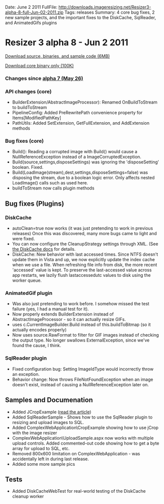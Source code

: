 Date: June 2 2011
FullFile: http://downloads.imageresizing.net/Resizer3-alpha-8-full-Jun-02-2011.zip
Tags: releases
Summary: 4 core bug fixes, 2 new sample projects, and the important fixes to the DiskCache, SqlReader, and AnimatedGifs plugins

# Resizer 3 alpha 8 - Jun 2 2011

<a href="http://downloads.imageresizing.net/Resizer3-alpha-8-full-Jun-02-2011.zip" class="awesome green">Download source, binaries, and sample code (6MB)</a>

<a href="http://downloads.imageresizing.net/Resizer3-alpha-8-min-Jun-02-2011.zip" class="awesome black">Download core binary only (100K)</a>



### Changes since [alpha 7 (May 26)](/releases/3-alpha-7)


### API changes (core)

* BuilderExtension/AbstractImageProcessor): Renamed OnBuildToStream to buildToStream
* PipelineConfig: Added PreRewritePath convenience property for Items[ModifiedPathKey]
* PathUtils: Added SetExtension, GetFullExtension, and AddExtension methods

### Bug fixes (core)

* Build(): Reading a corrupted image with Build() would cause a NullReferenceException instead of a ImageCorruptedException.
* Build(source,settings,disposeSettings) was ignoring the 'disposeSetting' boolean. Fixed.
* Build(LoadImage(stream),dest,settings,disposeSettings=false) was disposing the stream, due to a boolean logic error. Only affects nested LoadImage() calls such as used here.
* buildToStream now calls plugin methods

## Bug fixes (Plugins)

### DiskCache 
* autoClean=true now works (it was just pretending to work in previous releases) Once this was discovered, many more bugs came to light and were fixed.
* You can now configure the CleanupStrategy settings through XML. (See [the DiskCache docs](/plugins/diskcache) for details.
* DiskCache: New behavior with last accessed times. Since NTFS doesn't update them in Vista and up, we now explicitly update the index cache when we use a file. When refreshing file info from disk, the more recent 'accessed' value is kept.   To preserve the last-accessed value across app restarts, we lazily flush lastaccessedutc values to disk using the worker queue.

### AnimatedGif plugin
- Was also just pretending to work before. I somehow missed the test failure (yes, I had a manual test for it).
- Now properly extends BuilderExtension instead of AbstractImageProcessor - so it can actually resize GIFs.
- uses c.CurrentImageBuilder.Build instead of this.buildToBitmap (so it actually encodes properly)
- Now uses source.RawFormat to filter for GIF images instead of checking the output type. No longer swallows ExternalException, since we've found the cause, I think.
 
### SqlReader plugin

* Fixed configuration bug: Setting ImageIdType would incorrectly throw an exception.
* Behavior change: Now throws FileNotFoundException when an image doesn't exist, instead of causing a NullReferenceException later on.

## Samples and Documenation

* Added JCropExample ([read the article](http://nathanaeljones.com/573/combining-jcrop-and-server-side-image-resizing/))
* Added SqlReaderSample - Shows how to use the SqlReader plugin to resizing and upload images to SQL.
* Added ComplexWebApplication\CropExample showing how to use jCrop with the image resizer
* ComplexWebApplication\UploadSample.aspx now works with multiple upload controls. Added commented-out code showing how to get a byte array for upload to SQL, etc.
* Removed 800x600 limitation on ComplexWebApplication - was accidentally left in during last release.
* Added some more sample pics


## Tests

* Added DiskCacheWebTest for real-world testing of the DiskCache cleanup worker
